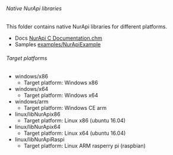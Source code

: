 ###### Native NurApi libraries

This folder contains native NurApi libraries for different platforms.
- Docs [NurApi C Documentation.chm](docs/NurApi%20C%20Documentation.chm)
- Samples [examples/NurApiExample](examples/NurApiExample)

###### Target platforms
- windows/x86
  - Target platform: Windows x86
- windows/x64
  - Target platform: Windows x64
- windows/arm
  - Target platform: Windows CE arm
- linux/libNurApix86
  - Target platform: Linux x86 (ubuntu 16.04)
- linux/libNurApix64
  - Target platform: Linux x64 (ubuntu 16.04)
- linux/libNurApiRaspi
  - Target platform: Linux ARM rasperry pi (raspbian)
  
